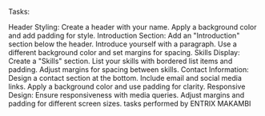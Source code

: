 Tasks:

Header Styling:
Create a header with your name.
Apply a background color and add padding for style.
Introduction Section:
Add an "Introduction" section below the header.
Introduce yourself with a paragraph.
Use a different background color and set margins for spacing.
Skills Display:
Create a "Skills" section.
List your skills with bordered list items and padding.
Adjust margins for spacing between skills.
Contact Information:
Design a contact section at the bottom.
Include email and social media links.
Apply a background color and use padding for clarity.
Responsive Design:
Ensure responsiveness with media queries.
Adjust margins and padding for different screen sizes.
tasks performed by ENTRIX MAKAMBI

